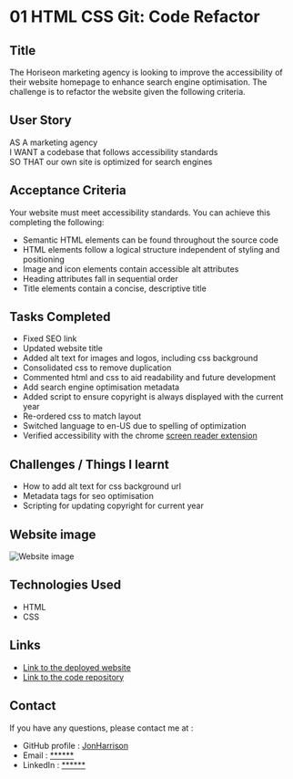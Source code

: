 # 01 HTML CSS Git: Code Refactor

## Title

The Horiseon marketing agency is looking to improve the accessibility of their website homepage to enhance search engine optimisation. The challenge is to refactor the website given the following criteria.

## User Story

AS A marketing agency<br>
I WANT a codebase that follows accessibility standards<br>
SO THAT our own site is optimized for search engines<br>

## Acceptance Criteria

Your website must meet accessibility standards. You can achieve this completing the following:

* Semantic HTML elements can be found throughout the source code
* HTML elements follow a logical structure independent of styling and positioning
* Image and icon elements contain accessible alt attributes
* Heading attributes fall in sequential order
* Title elements contain a concise, descriptive title

## Tasks Completed

* Fixed SEO link
* Updated website title
* Added alt text for images and logos, including css background
* Consolidated css to remove duplication
* Commented html and css to aid readability and future development
* Add search engine optimisation metadata
* Added script to ensure copyright is always displayed with the current year
* Re-ordered css to match layout
* Switched language to en-US due to spelling of optimization
* Verified accessibility with the chrome [screen reader extension](https://chrome.google.com/webstore/detail/screen-reader/kgejglhpjiefppelpmljglcjbhoiplfn)

## Challenges / Things I learnt

* How to add alt text for css background url
* Metadata tags for seo optimisation
* Scripting for updating copyright for current year

## Website image

![Website image](https://user-images.githubusercontent.com/1043077/197360168-7bc14f2f-dca4-4775-95b1-5f21f0708627.png)

## Technologies Used

- HTML
- CSS

## Links

* [Link to the deployed website](https://jonharrison.github.io/horiseon-website-refactor/)
* [Link to the code repository](https://github.com/JonHarrison/horiseon-website-refactor)

## Contact

If you have any questions, please contact me at :

* GitHub profile : [JonHarrison](https://github.com/JonHarrison)
* Email : [******]()
* LinkedIn : [******]()
